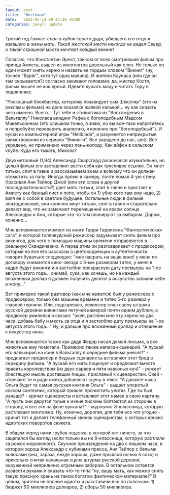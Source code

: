 ```yaml
---
layout: post
title:  "Northman"
date:   2022-05-14 09:47:28 +0300
categories: jekyll update
---
```

*Третий год Гамлет ссал в кубок своего дяди, убившего его отца и взявшего в жены мать. Такой жестокой мести никогда не видел Север, о такой страшной мести мечтает каждый викинг!*

Полагаю, что Константин Эрнст, тайком от всех смотревший фильм про принца Амлета, вышел из кинотеатра довольный как слон. Не только он один может снять херню и назвать ее гордым словом "Викинг" (ну, точнее "Варяг", хотя тут одна малина). И жители Каунаса (или где он там скрывается?) согласно закивают головами: да, мистер Костя, фильм вышел не кошерный. Идемте кушать мацу и читать Тору в подлиннике.

"Роскошный блокбастер, которому позавидует сам Шекспир" (это из рекламы фильма) на деле оказался жалкой калькой... ну как сказать чего именно. Всего... Тут тебе и стилистика из "Восхождения в Вальгаллу" Николаса виндинг Рефна с богоподобным Мадсом Микельсонном (это слишком тонко, я знаю, но вы все-таки напрягитесь и попробуйте переварить аналогию, я конечно про "богоподобный"). И куски из компьютерной игры "Hellblade", и разумеется неприкрытые заимствования из сериала "Викинги". Все украдено до нас, шеф. Все украдено, но применено через пень-колоду. Как айфон в сельском клубе. Куда его тыкать, Микола?

Двухметровый (1,94) Александр Скарсгард раскачался изумительно, но целый фильм его заставляют вести себя как трусливое ссылко. Он мнет титьки, спит в гавне и рассказываем всем и всякому что он должен отомстить за папу. Иногда прямо в камеру, почти ломая 4-ую стену. Красивая Аня Тейлор Джой (или эти слова в другой последовательности?) дает мять титьки, спит в гавне и пристает к Амлету как банный лист к попе, чтобы он 1) убил кого там ему надо, 2) взял ее с собой в светлое будущее. Остальные люди в фильме эпизодические, они конечно мнут титьки, спят в гавне и старательно делают вид, что не замечают перемещений на ярком солнце Александра и Ани, которые что-то там планируют за амбаром. Даром, конечно...

Мне вспоминается момент из книги Гарри Гаррисона "Фантастическая сага", в которой голливудский режиссер задумывает снять фильм про викингов, для чего с помощью машины времени отправляется в реальную Скандинавию. А перед этим он разговаривает с продюсером, который на все его рассказы о цветокоррекции и аутентичности говорит бувально следующее: "мне насрать на ваше кино! у меня по договору снимается кино-звезда с 5-ым размером титек, у меня в кадре будут викинги и я застолбил прекрасную дату премьеры на 1-ое августа этого года... снимай, сука, как хочешь, но на каждый вложенный доллар я должен получить десять! а искусство запихни себе в жопу..."

Вот примерно такой разговор (как мне кажется) был у режиссера с продюсером, только без машины времени и титек 5-го размера у главной героини. Или, подозреваю, режиссер снял сцену штурма русской деревни викингами летучей камерой почти одним дублем, а продюсер умилился и сказал: "окей, растяни мне эту херню на два часа, добавь бабу и месть за отца и я застолблю дату премьеры на 1-ое автуста этого года..." Ну, и дальше про вложенный доллар и отношение к искусству кино.

Мне вспоминается также как дядя Федор писал домой письмо, а все животные ему помогали. Примерно также написан сценарий. "А пускай его валькирия на коне в Вальгаллу в середине фильма унесет!" - предлагает продюсер и бедные сценаристы вставляют этот бред в середину фильма. "А пускай его мать поцелует и предложит вместе править королевством (из двух сараев и пяти навозных куч)" - рожает блестящую мысль доставщик пиццы, присланый к сценаристам. Окей - отвечают те и ради смеха добавляют сцену в текст. "А давайте наша Ольга будет та самая русская княгиня Ольга" - выдает упоротый коксом сантехник, который пришел прочистить унитаз. Где ты был раньше? - кричат сценаристы и вставляют этот намек в свою картину. "А пусть они дерутся голые и ихние писюны болтаются из стороны в сторону, и все это на фоне вулкана?" - мурлычит 8-классница, которую растлевает монтажер. Ну, конечно, дорогая, для тебя все что угодно - кричит тот и делает телефонный звонок сценаристам, у которых кризис идиотских поворотов сюжета.

В общем перед нами грубая поделка, в которой нет ничего, за что зацепился бы взгляд (если только вы не 8-классница, которую растлили за рожок мороженого). Скучное произведение на два с лишком часа, в котором хорош Александр с кубиками пресса, Аня Тейлор с белыми волосами (она, зараза, везде хороша, даже прошлой ночью в сохо) и прикольно снятая начальная сцена штурма русской деревни, окруженной неприлично огромным забором. В остальном остается развести руками и сказать что-то типа "ну, вашу мать, как можно снять такую пресную хрень на таком богатом фактическом материале?" В целом, зрители не полные идиоты и расставили все по полочкам: 1) бюджет 90 миллионов долларов, 2) сборы 50 миллионов.









